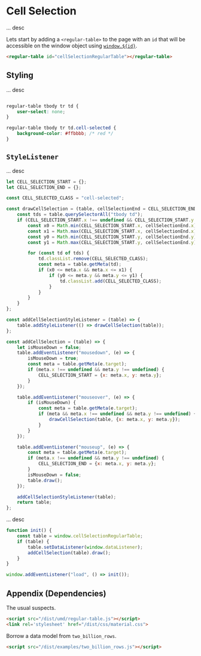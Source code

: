 # Cell Selection

... desc

Lets start by adding a `<regular-table>` to the page with an `id` that will
be accessible on the window object using [`window.${id}`](https://stackoverflow.com/questions/18713272/why-do-dom-elements-exist-as-properties-on-the-window-object).

```html
<regular-table id="cellSelectionRegularTable"></regular-table>
```

## Styling

... desc

```css

regular-table tbody tr td {
    user-select: none;
}

regular-table tbody tr td.cell-selected {
    background-color: #ffbbbb; /* red */
}
```

## `StyleListener`

... desc

```javascript
let CELL_SELECTION_START = {};
let CELL_SELECTION_END = {};

const CELL_SELECTED_CLASS = "cell-selected";

const drawCellSelection = (table, cellSelectionEnd = CELL_SELECTION_END) => {
    const tds = table.querySelectorAll("tbody td");
    if (CELL_SELECTION_START.x !== undefined && CELL_SELECTION_START.y !== undefined && cellSelectionEnd.x !== undefined && cellSelectionEnd.y !== undefined) {
        const x0 = Math.min(CELL_SELECTION_START.x, cellSelectionEnd.x);
        const x1 = Math.max(CELL_SELECTION_START.x, cellSelectionEnd.x);
        const y0 = Math.min(CELL_SELECTION_START.y, cellSelectionEnd.y);
        const y1 = Math.max(CELL_SELECTION_START.y, cellSelectionEnd.y);

        for (const td of tds) {
            td.classList.remove(CELL_SELECTED_CLASS);
            const meta = table.getMeta(td);
            if (x0 <= meta.x && meta.x <= x1) {
                if (y0 <= meta.y && meta.y <= y1) {
                    td.classList.add(CELL_SELECTED_CLASS);
                }
            }
        }
    }
};

const addCellSelectionStyleListener = (table) => {
    table.addStyleListener(() => drawCellSelection(table));
};

const addCellSelection = (table) => {
    let isMouseDown = false;
    table.addEventListener("mousedown", (e) => {
        isMouseDown = true;
        const meta = table.getMeta(e.target);
        if (meta.x !== undefined && meta.y !== undefined) {
            CELL_SELECTION_START = {x: meta.x, y: meta.y};
        }
    });

    table.addEventListener("mouseover", (e) => {
        if (isMouseDown) {
            const meta = table.getMeta(e.target);
            if (meta && meta.x !== undefined && meta.y !== undefined) {
                drawCellSelection(table, {x: meta.x, y: meta.y});
            }
        }
    });

    table.addEventListener("mouseup", (e) => {
        const meta = table.getMeta(e.target);
        if (meta.x !== undefined && meta.y !== undefined) {
            CELL_SELECTION_END = {x: meta.x, y: meta.y};
        }
        isMouseDown = false;
        table.draw();
    });

    addCellSelectionStyleListener(table);
    return table;
};

```
... desc

```javascript
function init() {
    const table = window.cellSelectionRegularTable;
    if (table) {
        table.setDataListener(window.dataListener);
        addCellSelection(table).draw();
    }
}

window.addEventListener("load", () => init());
```

## Appendix (Dependencies)

The usual suspects.

```html
<script src="/dist/umd/regular-table.js"></script>
<link rel='stylesheet' href="/dist/css/material.css">
```

Borrow a data model from `two_billion_rows`.

```html
<script src="/dist/examples/two_billion_rows.js"></script>
```
